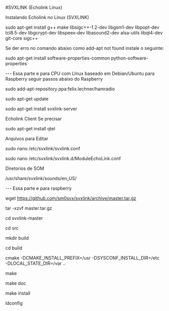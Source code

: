 #SVXLINK (Echolink Linux) 

Instalando Echolink no Linux (SVXLINK)

sudo apt-get install g++ make libsigc++-1.2-dev libgsm1-dev libpopt-dev tcl8.5-dev libgcrypt-dev libspeex-dev libasound2-dev alsa-utils libqt4-dev git-core sigc++

Se der erro no comando abaixo como add-apt not found instale o seguinte:

sudo apt-get install software-properties-common python-software-properties

--- Essa parte e para CPU com LInux baseado em Debian/Ubuntu para Raspberry seguir passos abaixo do Raspberry

sudo add-apt-repository ppa:felix.lechner/hamradio

sudo apt-get update

sudo apt-get install svxlink-server

Echolink Client Se precisar

sudo apt-get install qtel

Arquivos para Editar

sudo nano /etc/svxlink/svxlink.conf 

sudo nano /etc/svxlink/svxlink.d/ModuleEchoLink.conf 

Diretorios de SOM

/usr/share/svxlink/sounds/en_US/

--- Essa parte e para raspberry

wget https://github.com/sm0svx/svxlink/archive/master.tar.gz

tar -xzvf master.tar.gz

cd svxlink-master

cd src

mkdir build

cd build

cmake -DCMAKE_INSTALL_PREFIX=/usr -DSYSCONF_INSTALL_DIR=/etc \
      -DLOCAL_STATE_DIR=/var ..

make

make doc

make install

ldconfig
